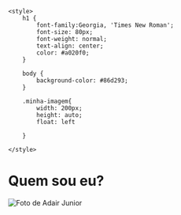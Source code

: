 <!--Projeto começado dia 15/09/2024 por Adair Junior-->
<!--Projeto voltado para apresentação minha e será feito upload para o GitHub!-->

<!DOCTYPE html>
<html lang="pt-br">

<head>
    <meta charset="UTF-8" />
    <title>Quem sou eu?</title>

    <style>
        h1 {
            font-family:Georgia, 'Times New Roman'; 
            font-size: 80px;
            font-weight: normal;
            text-align: center;
            color: #a020f0;
        }

        body {
            background-color: #86d293;
        }
        
        .minha-imagem{
            width: 200px;
            height: auto;
            float: left
            
        }

    </style>
</head>

<body>
    <h1>Quem sou eu?</h1>
    <img src="c:\Users\user\Downloads\E3AAFB1D-E22E-49E8-A361-E014B454B541.jpg" alt="Foto de Adair Junior" class="minha-imagem" />
</body>

</html>
